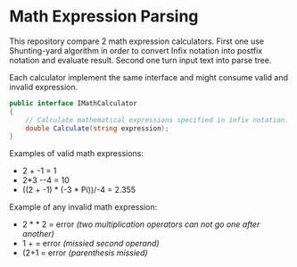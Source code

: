 # Math Expression Parsing

This repository compare 2 math expression calculators.
First one use Shunting-yard algorithm in order to convert Infix notation into postfix notation and evaluate result.
Second one turn input text into parse tree. 

Each calculator implement the same interface and might consume valid and invalid expression.
```csharp
public interface IMathCalculator
{
    // Calculate mathematical expressions specified in infix notation.
    double Calculate(string expression);
}
```
Examples of valid math expressions:
- 2 + -1 = 1
- 2*3 --4 = 10
- ((2 + -1) * (-3 * Pi))/-4 = 2.355

Example of any invalid math expression:
- 2 * * 2  = error
*(two multiplication operators can not go one after another)*
- 1 + = error
*(missied second operand)*     
- (2+1 = error
*(parenthesis missied)*
